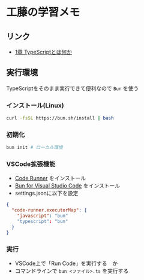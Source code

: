 # 工藤の学習メモ

## リンク

- [1章 TypeScriptとは何か](https://chaploud.github.io/EffectiveTypeScript/kudo/chapter01/)

## 実行環境

TypeScriptをそのまま実行できて便利なので `Bun` を使う

### インストール(Linux)

```bash
curl -fsSL https://bun.sh/install | bash
```

### 初期化

```bash
bun init # ローカル環境
```

### VSCode拡張機能

- [Code Runner](https://marketplace.visualstudio.com/items/?itemName=formulahendry.code-runner) をインストール
- [Bun for Visual Studio Code](https://marketplace.visualstudio.com/items/?itemName=oven.bun-vscode) をインストール
- settings.jsonに以下を設定

```json
{
  "code-runner.executorMap": {
    "javascript": "bun"
    "typescript": "bun"
  }
}
```

### 実行

- VSCode上で「Run Code」を実行する　か
- コマンドラインで `bun <ファイル>.ts` を実行する
